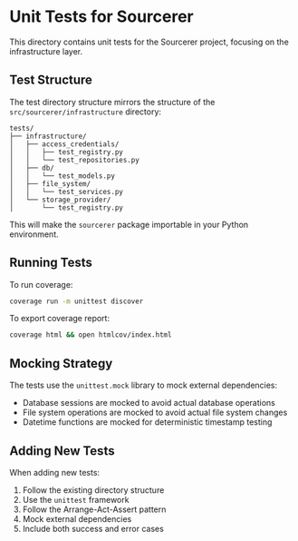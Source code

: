 # Unit Tests for Sourcerer

This directory contains unit tests for the Sourcerer project, focusing on the infrastructure layer.

## Test Structure

The test directory structure mirrors the structure of the `src/sourcerer/infrastructure` directory:

```
tests/
├── infrastructure/
│   ├── access_credentials/
│   │   ├── test_registry.py
│   │   └── test_repositories.py
│   ├── db/
│   │   └── test_models.py
│   ├── file_system/
│   │   └── test_services.py
│   └── storage_provider/
│       └── test_registry.py
```


This will make the `sourcerer` package importable in your Python environment.

## Running Tests

To run coverage:

```bash
coverage run -m unittest discover
```

To export coverage report:

```bash
coverage html && open htmlcov/index.html
```


## Mocking Strategy

The tests use the `unittest.mock` library to mock external dependencies:

- Database sessions are mocked to avoid actual database operations
- File system operations are mocked to avoid actual file system changes
- Datetime functions are mocked for deterministic timestamp testing

## Adding New Tests

When adding new tests:

1. Follow the existing directory structure
2. Use the `unittest` framework
3. Follow the Arrange-Act-Assert pattern
4. Mock external dependencies
5. Include both success and error cases
